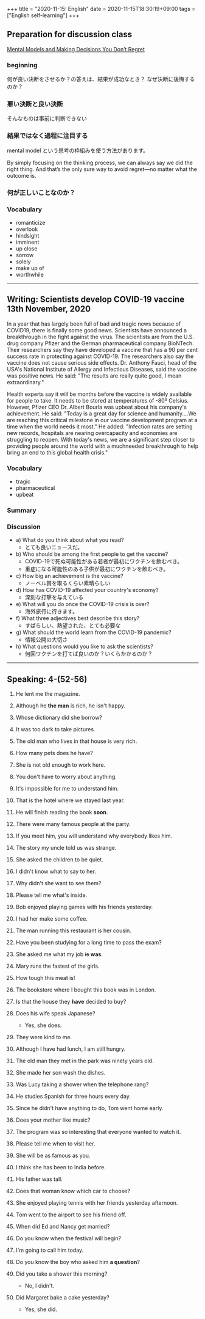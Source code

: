 +++
title =  "2020-11-15: English"
date = 2020-11-15T18:30:19+09:00
tags = ["English self-learning"]
+++

## Preparation for discussion class 

[Mental Models and Making Decisions You Don’t Regret](https://dariusforoux.com/mental-models/)

### beginning
何が良い決断をさせるか？の答えは、結果が成功なとき？
なぜ決断に後悔するのか？

### 悪い決断と良い決断

そんなものは事前に判断できない

### 結果ではなく過程に注目する

mental model という思考の枠組みを使う方法があります。

By simply focusing on the thinking process, we can always say we did the right thing. And that’s the only sure way to avoid regret—no matter what the outcome is.

### 何が正しいことなのか？



### Vocabulary

* romanticize
* overlook
* hindsight
* imminent
* up close
* sorrow
* solely
* make up of
* worthwhile

- - -

## Writing: Scientists develop COVID-19 vaccine 13th November, 2020

In a year that has largely been full of bad and tragic news because of COVID19, there is finally some good news. Scientists have announced a breakthrough in the fight against the virus. The scientists are from the U.S. drug company Pfizer and the German pharmaceutical company BioNTech. Their researchers say they have developed a vaccine that has a 90 per cent success rate in protecting against COVID-19. The researchers also say the vaccine does not cause serious side effects. Dr. Anthony Fauci, head of the USA's National Institute of Allergy and Infectious Diseases, said the vaccine was positive news. He said: "The results are really quite good, I mean extraordinary."

Health experts say it will be months before the vaccine is widely available for people to take. It needs to be stored at temperatures of -80º Celsius.  However, Pfizer CEO Dr. Albert Bourla was upbeat about his company's achievement. He said: "Today is a great day for science and humanity....We are reaching this critical milestone in our vaccine development program at a time when the world needs it most." He added: "Infection rates are setting new records, hospitals are nearing overcapacity and economies are struggling to reopen.  With today's news, we are a significant step closer to providing people around the world with a muchneeded breakthrough to help bring an end to this global health crisis." 

### Vocabulary

* tragic
* pharmaceutical
* upbeat

### Summary

### Discussion

* a) What do you think about what you read?
    - とても良いニュースだ。
* b) Who should be among the first people to get the vaccine?
    - COVID-19で死ぬ可能性がある若者が最初にワクチンを飲むべき。
    - 重症になる可能性のある子供が最初にワクチンを飲むべき。
* c) How big an achievement is the vaccine?
    - ノーベル賞を取るくらい素晴らしい
* d) How has COVID-19 affected your country's economy?
    - 深刻な打撃を与えている
* e) What will you do once the COVID-19 crisis is over?
    - 海外旅行に行きます。
* f) What three adjectives best describe this story?
    - すばらしい、熱望された、とても必要な
* g) What should the world learn from the COVID-19 pandemic?
    - 情報公開の大切さ
* h) What questions would you like to ask the scientists?
    - 何回ワクチンを打てば良いのか？いくらかかるのか？

- - -

## Speaking: 4-(52-56)

1. He lent me the magazine.
2. Although ~~he~~ **the man** is rich, he isn't happy.
3. Whose dictionary did she borrow?
4. It was too dark to take pictures.
5. The old man who lives in that house is very rich.
6. How many pets does he have?
7. She is not old enough to work here.
8. You don't have to worry about anything.
9. It's impossible for me to understand him.
10. That is the hotel where we stayed last year.

1. He will finish reading the book **soon**.
2. There were many famous people at the party.
3. If you meet him, you will understand why everybody likes him.
4. The story my uncle told us was strange.
5. She asked the children to be quiet.
6. I didn't know what to say to her.
7. Why didn't she want to see them?
8. Please tell me what's inside.
9. Bob enjoyed playing games with his friends yesterday.
10. I had her make some coffee.

1. The man running this restaurant is her cousin.
2. Have you been studying for a long time to pass the exam?
3. She asked me what my job ~~is~~ **was**.
4. Mary runs the fastest of the girls.
5. How tough this meat is!
6. The bookstore where I bought this book was in London.
7. Is that the house they **have** decided to buy?
8. Does his wife speak Japanese?
    - Yes, she does.
9. They were kind to me.
10. Although I have had lunch, I am still hungry.

1. The old man they met in the park was ninety years old.
2. She made her son wash the dishes.
3. Was Lucy taking a shower when the telephone rang?
4. He studies Spanish for three hours every day.
5. Since he didn't have anything to do, Tom went home early.
6. Does your mother like music?
7. The program was so interesting that everyone wanted to watch it.
8. Please tell me when to visit her.
9. She will be as famous as you.
10. I think she has been to India before.

1. His father was tall.
2. Does that woman know which car to choose?
3. She enjoyed playing tennis with her friends yesterday afternoon.
4. Tom went to the airport to see his friend off.
5. When did Ed and Nancy get married?
6. Do you know when the festival will begin?
7. I'm going to call him today.
8. Do you know the boy who asked him **a question**?
9. Did you take a shower this morning?
    - No, I didn't.
10. Did Margaret bake a cake yesterday?
    - Yes, she did.
